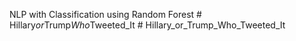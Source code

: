 NLP with Classification using Random Forest
#   H i l l a r y _ o r _ T r u m p _ W h o _ T w e e t e d _ I t  
 # Hillary_or_Trump_Who_Tweeted_It
